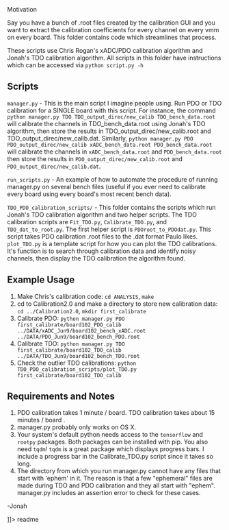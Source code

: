 <snippet>
  <content><![CDATA[
# Calibration 2.0
An updated TDO calibration algorithm with helper scripts


## Motivation
Say you have a bunch of .root files created by the calibration GUI and you 
want to extract the calibration coefficients for every channel on every vmm on every board. This folder contains code which streamlines that process. 

These scripts use Chris Rogan's xADC/PDO calibration algorithm and Jonah's TDO calibration algorithm. All scripts in this folder have instructions which can be accessed via `python script.py -h`

## Scripts
`manager.py` - This is the main script I imagine people using. Run PDO or TDO calibration for a SINGLE board with this script. For instance, the command `python manager.py TDO TDO_output_direc/new_calib TDO_bench_data.root` will calibrate the channels in TDO_bench_data.root using Jonah's TDO algorithm, then store the results in TDO_output_direc/new_calib.root and TDO_output_direc/new_calib.dat. Similarly, `python manager.py PDO PDO_output_direc/new_calib xADC_bench_data.root PDO_bench_data.root` will calibrate the channels in `xADC_bench_data.root` and `PDO_bench_data.root` then store the results in `PDO_output_direc/new_calib.root` and `PDO_output_direc/new_calib.dat`.

`run_scripts.py` - An example of how to automate the procedure of running manager.py on several bench files (useful if you ever need to calibrate every board using every board's most recent bench data).

`TDO_PDO_calibration_scripts/` - This folder contains the scripts which run Jonah's TDO calibration algorithm and two helper scripts. The TDO calibration scripts are `Fit_TDO.py`, `Calibrate_TDO.py`, and `TDO_dat_to_root.py`. The first helper script is `PDOroot_to_PDOdat.py`. This script takes PDO calibration .root files to the .dat format Paulo likes. `plot_TDO.py` is a template script for how you can plot the TDO calibrations. It's function is to search through calibration data and identify noisy channels, then display the TDO calibration the algorithm found.

## Example Usage
1. Make Chris's calibration code: `cd ANALYSIS`, `make`
2. cd to Calibration2.0 and make a directory to store new calibration data: `cd ../Calibration2.0`, `mkdir first_calibrate` 
3. Calibrate PDO: `python manager.py PDO first_calibrate/board102_PDO_calib ../DATA/xADC_Jun9/board102_bench_xADC.root ../DATA/PDO_Jun9/board102_bench_PDO.root`
4. Calibrate TDO: `python manager.py TDO first_calibrate/board102_TDO_calib ../DATA/TDO_Jun9/board102_bench_TDO.root`
5. Check the outlier TDO calibrations: `python TDO_PDO_calibration_scripts/plot_TDO.py first_calibrate/board102_TDO_calib`

## Requirements and Notes
1. PDO calibration takes 1 minute / board. TDO calibration takes about 15 minutes / board .
2. manager.py probably only works on OS X. 
3. Your system's default python needs access to the `tensorflow` and `rootpy` packages. Both packages can be installed with pip. You also need `tqdm`! `tqdm` is a great package which displays progress bars. I include a progress bar in the Calibrate_TDO.py script since it takes so long.
4. The directory from which you run manager.py cannot have any files that start with 'ephem' in it. The reason is that a few "ephemeral" files are made during TDO and PDO calibration and they all start with "ephem". manager.py includes an assertion error to check for these cases.


-Jonah

]]></content>
  <tabTrigger>readme</tabTrigger>
</snippet>